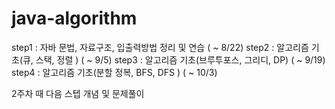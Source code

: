 # java-algorithm

step1 : 자바 문법, 자료구조, 입출력방법 정리 및 연습 ( ~ 8/22)
step2 : 알고리즘 기초(큐, 스택, 정렬 ) ( ~ 9/5)
step3 : 알고리즘 기초(브루투포스, 그리디, DP) ( ~ 9/19)
step4 : 알고리즘 기초(분할 정복, BFS, DFS ) ( ~ 10/3)

2주차 때 다음 스텝 개념 및 문제풀이
